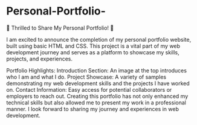 # Personal-Portfolio-
🌟 Thrilled to Share My Personal Portfolio! 🌟

I am excited to announce the completion of my personal portfolio website, built using basic HTML and CSS. This project is a vital part of my web development journey and serves as a platform to showcase my skills, projects, and experiences.

Portfolio Highlights:
Introduction Section: An image at the top introduces who I am and what I do.
Project Showcase: A variety of samples demonstrating my web development skills and the projects I have worked on.
Contact Information: Easy access for potential collaborators or employers to reach out.
Creating this portfolio has not only enhanced my technical skills but also allowed me to present my work in a professional manner. I look forward to sharing my journey and experiences in web development.
